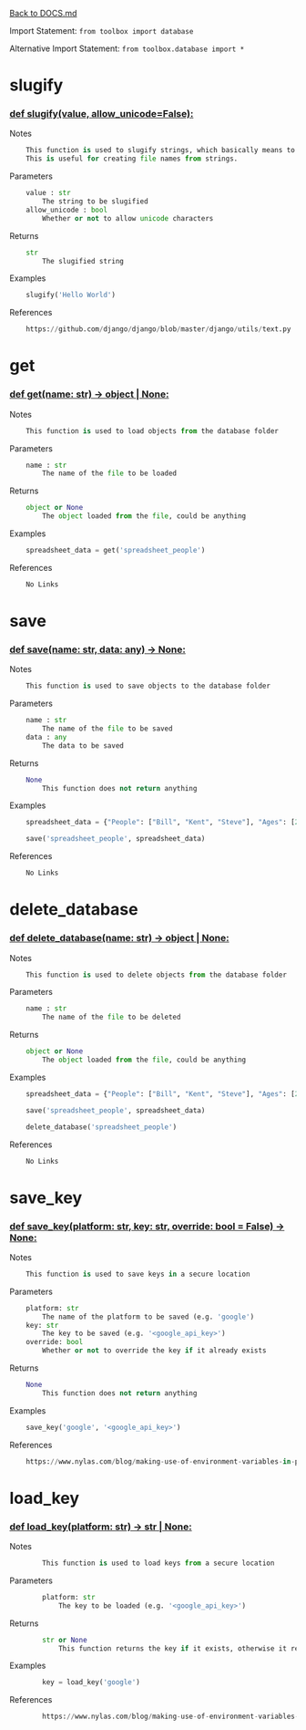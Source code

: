 [Back to DOCS.md](DOCS.md)

Import Statement: `from toolbox import database`

Alternative Import Statement: `from toolbox.database import *`

# slugify #

### [def slugify(value, allow_unicode=False):](./../toolbox/database.py#L7) ###

Notes

```python
    This function is used to slugify strings, which basically means to remove all special characters and replace them with dashes.
    This is useful for creating file names from strings.
```

Parameters

```python
    value : str
        The string to be slugified
    allow_unicode : bool
        Whether or not to allow unicode characters
```

Returns

```python
    str
        The slugified string
```

Examples

```python
    slugify('Hello World')
```

References

```python
    https://github.com/django/django/blob/master/django/utils/text.py
```

# get #

### [def get(name: str) -> object | None:](./../toolbox/database.py#L43) ###

Notes

```python
    This function is used to load objects from the database folder
```

Parameters

```python
    name : str
        The name of the file to be loaded
```

Returns

```python
    object or None
        The object loaded from the file, could be anything
```

Examples

```python
    spreadsheet_data = get('spreadsheet_people')
```

References

```python
    No Links
```

# save #

### [def save(name: str, data: any) -> None:](./../toolbox/database.py#L74) ###

Notes

```python
    This function is used to save objects to the database folder
```

Parameters

```python
    name : str
        The name of the file to be saved
    data : any
        The data to be saved
```

Returns

```python
    None
        This function does not return anything
```

Examples

```python
    spreadsheet_data = {"People": ["Bill", "Kent", "Steve"], "Ages": [20, 30, 40]}

    save('spreadsheet_people', spreadsheet_data)
```

References

```python
    No Links
```

# delete_database #

### [def delete_database(name: str) -> object | None:](./../toolbox/database.py#L109) ###

Notes

```python
    This function is used to delete objects from the database folder
```

Parameters

```python
    name : str
        The name of the file to be deleted
```

Returns

```python
    object or None
        The object loaded from the file, could be anything
```

Examples

```python
    spreadsheet_data = {"People": ["Bill", "Kent", "Steve"], "Ages": [20, 30, 40]}

    save('spreadsheet_people', spreadsheet_data)

    delete_database('spreadsheet_people')
```

References

```python
    No Links
```

# save_key #

### [def save_key(platform: str, key: str, override: bool = False) -> None:](./../toolbox/database.py#L147) ###

Notes

```python
    This function is used to save keys in a secure location
```

Parameters

```python
    platform: str
        The name of the platform to be saved (e.g. 'google')
    key: str
        The key to be saved (e.g. '<google_api_key>')
    override: bool
        Whether or not to override the key if it already exists
```

Returns

```python
    None
        This function does not return anything
```

Examples

```python
    save_key('google', '<google_api_key>')
```

References

```python
    https://www.nylas.com/blog/making-use-of-environment-variables-in-python/
```

# load_key #

### [def load_key(platform: str) -> str | None:](./../toolbox/database.py#L194) ###

Notes

```python
        This function is used to load keys from a secure location
```

Parameters

```python
        platform: str
            The key to be loaded (e.g. '<google_api_key>')
```

Returns

```python
        str or None
            This function returns the key if it exists, otherwise it returns None
```

Examples

```python
        key = load_key('google')
```

References

```python
        https://www.nylas.com/blog/making-use-of-environment-variables-in-python/
```

